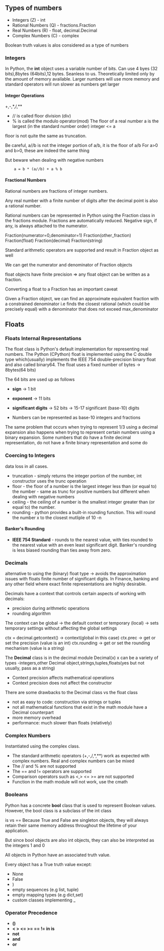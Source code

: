 ## Types of numbers

- Integers (Z) - int
- Rational Numbers (Q) - fractions.Fraction
- Real Numbers (R) - float, decimal.Decimal
- Complex Numbers (C) - complex

Boolean truth values is alos considered as a type of numbers

### Integers

In Python, the **int** object uses a variable number of bits. Can use 4 byes (32 bits),8bytes (64bits),12 bytes. Seanless to us. Theoretically limited only by the amount of memory available. Larger numbers will use more memory and standard operators will run slower as numbers get larger

#### Integer Operations

+,-,\*,/,\*\*

- // is called floor division (div)
- % is called the modulo operator(mod)
  The floor of a real number a is the largest (in the standard number order) integer <= a

floor is not quite the same as truncation.

Be careful, a//b is not the integer portion of a/b, it is the floor of a/b
For a>0 and b>0, these are indeed the same thing

But beware when dealing with negative numbers

        a = b * (a//b) + a % b

#### Fractional Numbers

Rational numbers are fractions of integer numbers.

Any real number with a finite number of digits after the decimal point is also a rational number.

Rational numbers can be represented in Python using the Fraction class in the fractions module. Fractions are automatically reduced. Negative sign, if any, is always attached to the numerator.

Fraction(numerator=0,denominator=1)
Fraction(other_fraction)
Fraction(float)
Fraction(decimal)
Fraction(string)

Standard arithmetic operators are supported and result in Fraction object as well

We can get the numerator and denominator of Fraction objects

float objects have finite precision => any float object can be written as a fraction.

Converting a float to a Fraction has an important caveat

Given a Fraction object, we can find an approximate equivalent fraction with a constrained denominator i.e finds the closest rational (which could be precisely equal) with a denominator that does not exceed max_denominator

## Floats

### Floats Internal Representations

The float class is Python's default implementation for representing real numbers. The Python (CPython) float is implemented using the C double type which(usually) implements the IEEE 754 double-precision binary float and also called binary64.
The float uses a fixed number of bytes -> 8bytes(64 bits)

The 64 bits are used up as follows

- **sign** -> 1 bit
- **exponent** -> 11 bits
- **significant digits** -> 52 bits -> 15-17 significant (base-10) digits

- Numbers can be represented as base-10 integers and fractions

The same problem that occurs when trying to represent 1/3 using a decimal expansion also happens when trying to represent certain numbers using a binary expansion. Some numbers that do have a finite decimal representation, do not have a finite binary representation and some do

### Coercing to Integers

data loss in all cases.

- truncation - simply returns the integer portion of the number, int constructor uses the trunc operation
- floor - the floor of a number is the largest integer less than (or equal to) the number - same as trunc for positive numbers but different when dealing with negative numbers
- ceiling - the ceiling of a number is the smallest integer greater than (or equal to) the number.
- rounding - python provides a built-in rounding function. This will round the number x to the closest mutliple of 10 -n

#### Banker's Rounding

- **IEEE 754 Standard** - rounds to the nearest value, with ties rounded to the nearest value with an even least significant digit. Banker's rounding is less biased rounding than ties away from zero.

### Decimals

alternative to using the (binary) float type -> avoids the approximation issues with floats finite number of significant digits. In Finance, banking and any other field where exact finite representations are highly desirable.

Decimals have a context that controls certain aspects of working with decimals:

- precision during arithmetic operations
- rounding algorithm

The context can be global -> the default context or temporary (local) -> sets temporary settings without affecting the global settings

ctx = decimal.getcontext() -> context(global in this case)
ctx.prec -> get or set the precision (value is an int)
ctx.rounding -> get or set the rounding mechanism (value is a string)

The **Decimal** class is in the decimal module
Decimal(x) x can be a variety of types -integers,other Decimal object,strings,tuples,floats(yes but not usually, pass as a string)

- Context precision affects mathematical operations
- Context precision does not affect the constructor

There are some drawbacks to the Decimal class vs the float class

- not as easy to code: construction via strings or tuples
- not all mathematical functions that exist in the math module have a Decimal counterpart
- more memory overhead
- performance: much slower than floats (relatively)

### Complex Numbers

Instantiated using the complex class.

- The standard arithmetic operators (+,-,/,\*,\*\*) work as expected with complex numbers. Real and complex numbers can be mixed
- The // and % are not supported
- The == and != operators are supported
- Comparison operators such as <,> <= >= are not supported
- Function in the math module will not work, use the cmath

### Booleans

Python has a concrete **bool** class that is used to represent Boolean values. However, the bool class is a subclass of the int class

is vs ==
Because True and False are singleton objects, they will always retain their same memory address throughout the lifetime of your application.

But since bool objects are also int objects, they can also be interpreted as the integers 1 and 0

All objects in Python have an associated truth value.

Every object has a True truth value except:

- None
- False
- )
- empty sequences (e.g list, tuple)
- empty mapping types (e.g dict,set)
- custom classes implementing \_

### Operator Precedence

- **()**
- **< > <= >= == != in is**
- **not**
- **and**
- **or**

